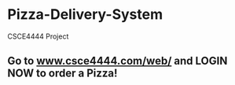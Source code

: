 # Pizza-Delivery-System
CSCE4444 Project

## Go to www.csce4444.com/web/ and LOGIN NOW to order a Pizza!
